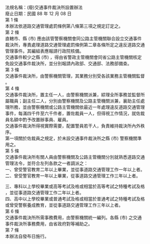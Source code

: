 法規名稱：(廢)交通事件裁決所設置辦法  
廢止日期：民國 88 年 12 月 08 日  
第 1 條  
本辦法依道路交通管理處罰條例第八條第三項之規定訂定之。  
第 2 條  
直轄市、縣 (市) 應由該管警察機關會同公路主管機關聯合設立交通事件  
裁決所，專責處理道路交通管理處罰條例第二章各條所定之違反道路交通  
管理事件。其編組表應報請行政院核備。  
交通事件較少之縣 (市) ，得由省警政主管機關會同省公路主管機關核定  
免設交通事件裁決所，並分別報請內政部、交通部、法務部備查。  
第 3 條  
交通事件裁決所，由警察機關管理，其業務分別受各該業務主管機關監督  
。  
第 4 條  
交通事件裁決所，置主任一人，由警察機關派兼，綜理全所事務並監督所  
屬職員；副主任二人，分別由警察機關及公路主管機關派兼，襄助主任處  
理所務，並由警察機關或公路主管機關依最近一年處理違反道路交通管理  
事件，每滿四千件至六千件者，置佐裁員一人，但得視工作情況，就佐裁  
員名額中酌予改置辦事員、雇員。  
交通事件裁決所得視實際需要，配置警員若干人，負責維持裁決所內外秩  
序。  
第一項關於佐裁員之規定，於未設交通事件裁決所之縣 (市) 警察機關準  
用之。  
第 5 條  
交通事件裁決所有關人員由警察機關及公路主管機關分別就熟悉道路交通  
管理法令，並符合左列各款之一者調派之：  
一、曾受警官教育二年以上畢業，並從事道路交通管理工作一年以上者。  
二、曾受警官教育一年以上畢業，從事道路交通管理工作三年以上者。  


三、專科以上學校畢業或高等考試及格或相當於高等考試之特種考試及格  
，並從事道路交通管理工作二年以上者。  
四、高中以上學校畢業或普通考試及格或相當於普通考試之特種考試及格  
或曾受警察養成教育，並從事道路交通管理工作三年以上者。  
第 6 條  
交通事件裁決所所需事務費用，由警察機關統一編列。各縣 (市) 之交通  
事件裁決所事務費用，由省政府對等補助之。  
第 7 條  
本辦法自發布日施行。  


